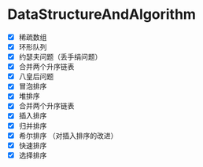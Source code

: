 # DataStructureAndAlgorithm

- [x] 稀疏数组
- [x] 环形队列
- [x] 约瑟夫问题（丢手绢问题）
- [x] 合并两个升序链表
- [x] 八皇后问题
- [x] 冒泡排序
- [x] 堆排序
- [x] 合并两个升序链表
- [x] 插入排序
- [x] 归并排序
- [x] 希尔排序 （对插入排序的改进）
- [x] 快速排序
- [x] 选择排序